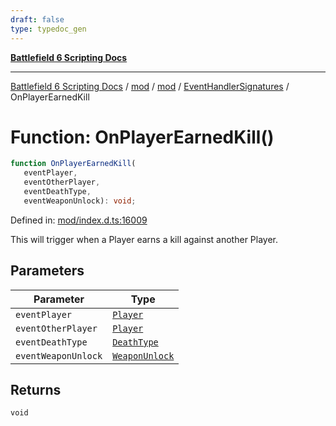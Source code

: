 ```yaml
---
draft: false
type: typedoc_gen
---
```


[**Battlefield 6 Scripting Docs**](../../../../_index.md)

***

[Battlefield 6 Scripting Docs](../../../../_index.md) / [mod](../../../_index.md) / [mod](../../_index.md) / [EventHandlerSignatures](../_index.md) / OnPlayerEarnedKill

# Function: OnPlayerEarnedKill()

```ts
function OnPlayerEarnedKill(
   eventPlayer, 
   eventOtherPlayer, 
   eventDeathType, 
   eventWeaponUnlock): void;
```

Defined in: [mod/index.d.ts:16009](https://github.com/battlefield-portal-community/portal-docs/blob/ff09b2690670f74de7e97198022e5a97ff1161ff/generators/santiago/mod/index.d.ts#L16009)

This will trigger when a Player earns a kill against another Player.

## Parameters

| Parameter | Type |
| ------ | ------ |
| `eventPlayer` | [`Player`](../../Player/_index.md) |
| `eventOtherPlayer` | [`Player`](../../Player/_index.md) |
| `eventDeathType` | [`DeathType`](../../DeathType/_index.md) |
| `eventWeaponUnlock` | [`WeaponUnlock`](../../WeaponUnlock/_index.md) |

## Returns

`void`

